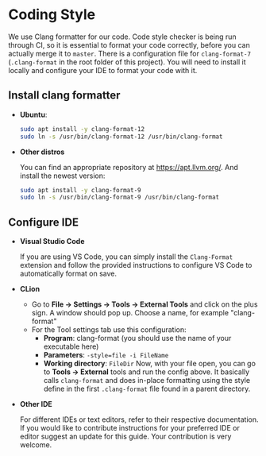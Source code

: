 # Coding Style

We use Clang formatter for our code. Code style checker is being run
through CI, so it is essential to format your code correctly, before you can
actually merge it to `master`. There is a configuration file for
``clang-format-7`` (`.clang-format` in the root folder of this project).
You will need to install it locally and configure your IDE to format
your code with it.

## Install clang formatter

- **Ubuntu**:

  ```bash
  sudo apt install -y clang-format-12
  sudo ln -s /usr/bin/clang-format-12 /usr/bin/clang-format
  ```

- **Other distros**

  You can find an appropriate repository at <https://apt.llvm.org/>.
  And install the newest version:

  ```bash
  sudo apt install -y clang-format-9
  sudo ln -s /usr/bin/clang-format-9 /usr/bin/clang-format
  ```

## Configure IDE

- **Visual Studio Code**

  If you are using VS Code, you can simply install
  the `Clang-Format` extension and follow the provided
  instructions to configure VS Code to automatically format on save.

- **CLion**

  - Go to **File → Settings → Tools → External Tools** and click on the
    plus sign. A window should pop up. Choose a name, for example
    "clang-format"
  - For the Tool settings tab use this configuration:
    - **Program**: clang-format (you should use the name of your
      executable here)
    - **Parameters**: `-style=file -i FileName`
    - **Working directory**: `FileDir` Now, with your file open, you
      can go to **Tools → External** tools and run the config above.
      It basically calls `clang-format` and does in-place formatting
      using the style define in the first `.clang-format` file
      found in a parent directory.
- **Other IDE**

  For different IDEs or text editors, refer to
  their respective documentation. If you would like to contribute
  instructions for your preferred IDE or editor suggest an update for
  this guide. Your contribution is very welcome.
